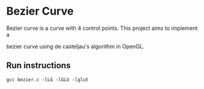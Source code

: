 # Bezier Curve

Bezier curve is a curve with 4 control points. This project aims to implement a

bezier curve using de casteljau's algorithm in OpenGL.

## Run instructions

`gcc bezier.c -lLG -lGLU -lglut`
